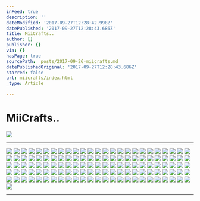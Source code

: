 ```yaml
---
inFeed: true
description: ''
dateModified: '2017-09-27T12:28:42.998Z'
datePublished: '2017-09-27T12:28:43.686Z'
title: MiiCrafts..
author: []
publisher: {}
via: {}
hasPage: true
sourcePath: _posts/2017-09-26-miicrafts.md
datePublishedOriginal: '2017-09-27T12:28:43.686Z'
starred: false
url: miicrafts/index.html
_type: Article

---
```

# **MiiCrafts..**
![](https://the-grid-user-content.s3-us-west-2.amazonaws.com/8cc205d0-7193-49c0-b7cf-525185395207.jpg)

---

![](https://the-grid-user-content.s3-us-west-2.amazonaws.com/cca9a5d6-52ea-417b-8206-4e6cffaf3908.jpg)
![](https://the-grid-user-content.s3-us-west-2.amazonaws.com/11f9ac4b-94c0-46d4-ad0a-e92542702f20.jpg)
![](https://the-grid-user-content.s3-us-west-2.amazonaws.com/2912747f-ff16-45b9-8464-d5148b957900.jpg)
![](https://the-grid-user-content.s3-us-west-2.amazonaws.com/28d2c491-4b0b-429f-84c3-7df8285a5ae7.jpg)
![](https://the-grid-user-content.s3-us-west-2.amazonaws.com/f67e3753-dae7-469f-b075-2bebdfd8ba33.jpg)
![](https://the-grid-user-content.s3-us-west-2.amazonaws.com/54877b96-3339-40a2-b14d-636dd5dee001.jpg)
![](https://the-grid-user-content.s3-us-west-2.amazonaws.com/857bdffa-0227-453e-b9cb-932a2c1fd905.jpg)
![](https://the-grid-user-content.s3-us-west-2.amazonaws.com/8096edfe-8abf-42e0-a2eb-c35d75e11489.jpg)
![](https://the-grid-user-content.s3-us-west-2.amazonaws.com/f684c88e-d436-40ea-be79-0a14a8672cd6.jpg)
![](https://the-grid-user-content.s3-us-west-2.amazonaws.com/6bc44a33-e1ca-4f62-b5da-5658529430f5.jpg)
![](https://the-grid-user-content.s3-us-west-2.amazonaws.com/8223fa4d-c724-4859-b68d-88ca0881c9e0.jpg)
![](https://the-grid-user-content.s3-us-west-2.amazonaws.com/bb93363b-45ed-44fd-b006-62aafd142433.jpg)
![](https://the-grid-user-content.s3-us-west-2.amazonaws.com/160a767f-d50b-45ea-a0dc-e85cb9f726df.jpg)
![](https://the-grid-user-content.s3-us-west-2.amazonaws.com/e36c6e1e-63e4-40a0-a8bb-89479b4d2424.jpg)
![](https://the-grid-user-content.s3-us-west-2.amazonaws.com/0aa5ce23-5d27-4f9b-8f23-d8722c1eb53e.jpg)
![](https://the-grid-user-content.s3-us-west-2.amazonaws.com/66472ad6-35f6-4fb7-bbc7-eb78088fac3b.jpg)
![](https://the-grid-user-content.s3-us-west-2.amazonaws.com/f1fbe32d-3aeb-479a-9ee1-f8960fb34cc6.jpg)
![](https://the-grid-user-content.s3-us-west-2.amazonaws.com/c87b34a3-31ba-4b21-a35e-e7ca63d46714.jpg)
![](https://the-grid-user-content.s3-us-west-2.amazonaws.com/94ef27b8-664d-4042-bcd3-975949397a4c.jpg)
![](https://the-grid-user-content.s3-us-west-2.amazonaws.com/8d7cc6a5-a1e5-47a0-85a2-692aa633ba51.jpg)
![](https://the-grid-user-content.s3-us-west-2.amazonaws.com/4bff0fac-2994-47d8-a39b-2a089fa34c17.jpg)
![](https://the-grid-user-content.s3-us-west-2.amazonaws.com/f54081df-8da6-484f-ba0b-4ad9095bbabb.jpg)
![](https://the-grid-user-content.s3-us-west-2.amazonaws.com/1399a131-64ba-49b7-9b1d-66105d5e7565.jpg)
![](https://the-grid-user-content.s3-us-west-2.amazonaws.com/eeb3d83d-0832-45ac-892a-b327fdbf0c88.jpg)
![](https://the-grid-user-content.s3-us-west-2.amazonaws.com/7fceda68-c1ee-4085-a367-51c129ab0257.jpg)
![](https://the-grid-user-content.s3-us-west-2.amazonaws.com/b08840e9-af41-4f7d-a812-32cff613fa90.jpg)
![](https://the-grid-user-content.s3-us-west-2.amazonaws.com/0d09deb3-1a1c-4091-8247-cdd4385760bd.jpg)
![](https://the-grid-user-content.s3-us-west-2.amazonaws.com/4043cec2-b1aa-4096-ab8a-e4fdc293c2b7.jpg)
![](https://the-grid-user-content.s3-us-west-2.amazonaws.com/e85009f5-85e7-4bfc-8939-c55c01f3b735.jpg)
![](https://the-grid-user-content.s3-us-west-2.amazonaws.com/7fcc1618-391c-4b0c-b909-15ebd630913c.jpg)
![](https://the-grid-user-content.s3-us-west-2.amazonaws.com/1aac77c2-1203-44b1-b7f5-67939dd75ccc.jpg)
![](https://the-grid-user-content.s3-us-west-2.amazonaws.com/928864c5-1939-4372-891e-bfbfd57e6cb5.jpg)
![](https://the-grid-user-content.s3-us-west-2.amazonaws.com/e8f79a64-260e-406f-8382-e13a509eacc3.jpg)
![](https://the-grid-user-content.s3-us-west-2.amazonaws.com/20fd0139-7d15-4597-b216-3c36c42825bf.jpg)
![](https://the-grid-user-content.s3-us-west-2.amazonaws.com/6d7d1646-be5a-44a5-baf8-76c5178689ed.jpg)
![](https://the-grid-user-content.s3-us-west-2.amazonaws.com/7e7cfb0d-a0b6-4d85-ab6b-e590eaca29c0.jpg)
![](https://the-grid-user-content.s3-us-west-2.amazonaws.com/37458039-9d93-4165-96c8-6f15f3e84769.jpg)
![](https://the-grid-user-content.s3-us-west-2.amazonaws.com/5f37c8fb-b723-49e9-b66f-a6a01424c128.jpg)
![](https://the-grid-user-content.s3-us-west-2.amazonaws.com/32518874-d8f0-42e8-90e4-aa74462291fb.jpg)
![](https://the-grid-user-content.s3-us-west-2.amazonaws.com/d6e4b0eb-ec3b-4c70-b43f-2112434a161b.jpg)
![](https://the-grid-user-content.s3-us-west-2.amazonaws.com/87d21192-e382-46ca-8eec-6a7935ffc0de.jpg)
![](https://the-grid-user-content.s3-us-west-2.amazonaws.com/f63a7b7b-d060-4c39-9221-a1ac1c0845af.jpg)
![](https://the-grid-user-content.s3-us-west-2.amazonaws.com/564dd29f-4674-4193-95ae-59615bc9f962.jpg)
![](https://the-grid-user-content.s3-us-west-2.amazonaws.com/c7b77a68-99d0-4d45-83b5-7122067fa659.jpg)
![](https://s3-us-west-2.amazonaws.com/the-grid-img/p/c2957736c15277d3e89cbc3481b760ae30fa945b.jpg)
![](https://the-grid-user-content.s3-us-west-2.amazonaws.com/a30f3f9f-cf84-4fb1-a776-43aacaf8f653.jpg)
![](https://the-grid-user-content.s3-us-west-2.amazonaws.com/2079bdfd-9909-4f9b-b8cd-d924496de300.jpg)
![](https://the-grid-user-content.s3-us-west-2.amazonaws.com/90eb4577-3792-41ba-91a7-79d9ae038e6b.jpg)
![](https://the-grid-user-content.s3-us-west-2.amazonaws.com/04a1241d-ca2a-443f-b6fa-935c22ef531e.jpg)
![](https://the-grid-user-content.s3-us-west-2.amazonaws.com/43778e2d-ff23-4af8-9097-d298e7f3ff84.jpg)
![](https://the-grid-user-content.s3-us-west-2.amazonaws.com/8e719abf-9c5f-4534-a363-2f4dc1a78925.jpg)
![](https://s3-us-west-2.amazonaws.com/the-grid-img/p/19355377fcfc4a986dc53ca8fbc50748ea40d224.jpg)
![](https://the-grid-user-content.s3-us-west-2.amazonaws.com/80088845-40e8-48e4-a8c5-c6b586ba99aa.jpg)
![](https://the-grid-user-content.s3-us-west-2.amazonaws.com/3d5a0b10-5d9b-41f5-9e58-6b5eaab5cfcb.jpg)
![](https://the-grid-user-content.s3-us-west-2.amazonaws.com/2a23b23f-56db-4327-a210-859ba1ac6b58.jpg)
![](https://the-grid-user-content.s3-us-west-2.amazonaws.com/b4102202-e663-4052-9db0-d8890edabf7e.jpg)
![](https://the-grid-user-content.s3-us-west-2.amazonaws.com/59b462b4-666d-41d9-84ee-a7a89ebf1b5e.jpg)
![](https://the-grid-user-content.s3-us-west-2.amazonaws.com/b62a1f19-19d4-4727-ad1f-18c81aac38f7.jpg)
![](https://the-grid-user-content.s3-us-west-2.amazonaws.com/ae2f9351-124b-4da3-a342-929ec2ec90dd.jpg)
![](https://the-grid-user-content.s3-us-west-2.amazonaws.com/cb2503f6-adb2-4051-b5f9-513d7cffcbca.jpg)
![](https://the-grid-user-content.s3-us-west-2.amazonaws.com/c8c9a4ca-56ac-43df-9caf-8f776fa01946.jpg)
![](https://the-grid-user-content.s3-us-west-2.amazonaws.com/f9934b64-cdc2-4494-a2d2-bf2239ad41ae.jpg)
![](https://the-grid-user-content.s3-us-west-2.amazonaws.com/fe9f7f92-7664-434f-831c-6afff634e3a5.jpg)
![](https://the-grid-user-content.s3-us-west-2.amazonaws.com/78781d5b-b074-4b58-bba4-64fc79c1827d.jpg)
![](https://the-grid-user-content.s3-us-west-2.amazonaws.com/a568069f-e23b-4aa2-9efa-ae216a8373c5.jpg)
![](https://the-grid-user-content.s3-us-west-2.amazonaws.com/5ce8cde3-b792-461f-bf1e-8feb571247a8.jpg)
![](https://the-grid-user-content.s3-us-west-2.amazonaws.com/c875f82d-6ece-459c-bb1c-492312b7ad8c.jpg)
![](https://the-grid-user-content.s3-us-west-2.amazonaws.com/5ac9c57a-1c17-4600-8618-8c8c2942e311.jpg)
![](https://the-grid-user-content.s3-us-west-2.amazonaws.com/4175bd78-ca6e-4c70-8455-bf286d6a5ffc.jpg)
![](https://the-grid-user-content.s3-us-west-2.amazonaws.com/0ce73ec5-5297-46c8-b40a-c51017d228fc.jpg)
![](https://the-grid-user-content.s3-us-west-2.amazonaws.com/fbb52c2e-97c1-4c39-9aee-2b40160f0a71.jpg)
![](https://the-grid-user-content.s3-us-west-2.amazonaws.com/379ab395-126d-4f3e-b90b-c1d7730a01a2.jpg)
![](https://the-grid-user-content.s3-us-west-2.amazonaws.com/c4d9c8f6-da94-4107-b9cf-dce0c46ff214.jpg)
![](https://the-grid-user-content.s3-us-west-2.amazonaws.com/cb8905d2-7ef8-4102-b02c-9ff06f7e6b38.jpg)
![](https://the-grid-user-content.s3-us-west-2.amazonaws.com/b85ec668-fa53-4445-a7b7-66fc71ceba86.jpg)
![](https://the-grid-user-content.s3-us-west-2.amazonaws.com/cebc0956-cbbe-497e-841f-87c25e9c5946.jpg)
![](https://the-grid-user-content.s3-us-west-2.amazonaws.com/90cd9a37-9368-43b0-b332-e1b12f8e86bd.jpg)
![](https://the-grid-user-content.s3-us-west-2.amazonaws.com/f35128d8-c5ca-48ce-b1cf-56a66173c63c.jpg)
![](https://the-grid-user-content.s3-us-west-2.amazonaws.com/6ef773de-a53e-41a3-a9d9-ff019189dd4e.jpg)
![](https://the-grid-user-content.s3-us-west-2.amazonaws.com/5e9460ec-0c93-440a-b954-9daca5666b9b.jpg)
![](https://the-grid-user-content.s3-us-west-2.amazonaws.com/acc8d122-0ba1-488a-9e42-e5d2dc7d9022.jpg)
![](https://the-grid-user-content.s3-us-west-2.amazonaws.com/878d0415-6992-4906-9d07-1ea8fe0b1380.jpg)
![](https://the-grid-user-content.s3-us-west-2.amazonaws.com/abee3026-a7a5-48a2-9f49-464edb7fddc1.jpg)
![](https://the-grid-user-content.s3-us-west-2.amazonaws.com/dd92902d-5aab-4473-abff-ed7c584ecd68.jpg)
![](https://the-grid-user-content.s3-us-west-2.amazonaws.com/8e3c5467-9197-4dea-8a14-acce6b1cac61.jpg)
![](https://the-grid-user-content.s3-us-west-2.amazonaws.com/64aa66f6-3e50-42c1-8ac0-677bd45fc822.jpg)
![](https://the-grid-user-content.s3-us-west-2.amazonaws.com/3abfa3e2-c7d9-4d2e-b6a6-e14e7f19c8d8.jpg)
![](https://the-grid-user-content.s3-us-west-2.amazonaws.com/1aa7e32f-52f1-4b69-8209-fd24e420b607.jpg)
![](https://the-grid-user-content.s3-us-west-2.amazonaws.com/33369bed-b5e4-4fd7-b8f2-03a3789fb2cb.jpg)
![](https://the-grid-user-content.s3-us-west-2.amazonaws.com/28fa9166-eded-41ef-97b6-0653c258584a.jpg)
![](https://the-grid-user-content.s3-us-west-2.amazonaws.com/9fd742b8-2030-4db0-ab52-b1a6052432e4.jpg)
![](https://the-grid-user-content.s3-us-west-2.amazonaws.com/70776554-3740-432c-90c9-bc6ce35470fc.jpg)
![](https://the-grid-user-content.s3-us-west-2.amazonaws.com/a3866f4a-3009-4820-8ef9-c83cea728753.jpg)
![](https://the-grid-user-content.s3-us-west-2.amazonaws.com/ed74c3dd-7ca2-4059-8aa6-fa9bb78ddf98.jpg)
![](https://the-grid-user-content.s3-us-west-2.amazonaws.com/a0eebe4c-ce9e-4fef-9a4a-eec23228c2f0.jpg)
![](https://the-grid-user-content.s3-us-west-2.amazonaws.com/ca2896ab-ebab-4fa2-b797-237c09251446.jpg)
![](https://the-grid-user-content.s3-us-west-2.amazonaws.com/16c1dc5e-7e13-40d1-b107-b19b4600a21d.jpg)
![](https://the-grid-user-content.s3-us-west-2.amazonaws.com/487c2e9d-159e-4a7f-8d15-b644803bf960.jpg)
![](https://the-grid-user-content.s3-us-west-2.amazonaws.com/8aaea978-8219-49f1-98f1-ff3a5e73959e.jpg)
![](https://the-grid-user-content.s3-us-west-2.amazonaws.com/bbe25337-928a-4641-b3b7-71d58bb60e2f.jpg)
![](https://the-grid-user-content.s3-us-west-2.amazonaws.com/87a62d78-1ead-40b1-ae20-753c6f80e3cc.jpg)
![](https://the-grid-user-content.s3-us-west-2.amazonaws.com/23763d4a-e94d-40b5-95ac-9542be774009.jpg)
![](https://the-grid-user-content.s3-us-west-2.amazonaws.com/195194ba-38fc-44ce-87c8-e28ab321b360.jpg)
![](https://the-grid-user-content.s3-us-west-2.amazonaws.com/fa1077b9-4b50-4564-a5aa-84a015188f5b.jpg)
![](https://the-grid-user-content.s3-us-west-2.amazonaws.com/d5573b2d-8407-447e-97e1-2ddc0f2f4937.jpg)
![](https://the-grid-user-content.s3-us-west-2.amazonaws.com/98660661-d89e-4768-a43a-748c008f4a0f.jpg)
![](https://the-grid-user-content.s3-us-west-2.amazonaws.com/d4889497-3240-4dcf-ae54-ec73be04c83d.jpg)
![](https://the-grid-user-content.s3-us-west-2.amazonaws.com/0786efb2-fe17-45c7-b50c-7f3d52f2d90c.jpg)
![](https://the-grid-user-content.s3-us-west-2.amazonaws.com/d57d3420-d8f4-4b76-a304-954960d4333f.jpg)
![](https://the-grid-user-content.s3-us-west-2.amazonaws.com/233d9839-7bb4-40c0-b171-0942f0a85923.jpg)
![](https://the-grid-user-content.s3-us-west-2.amazonaws.com/dc509220-2fc7-4601-9825-6509911f7122.jpg)
![](https://the-grid-user-content.s3-us-west-2.amazonaws.com/536a31c2-fa84-4ab6-9893-9f6fddfbdf95.jpg)
![](https://the-grid-user-content.s3-us-west-2.amazonaws.com/6df3df0d-26e5-4de0-9184-8d4cb1f6edb7.jpg)
![](https://the-grid-user-content.s3-us-west-2.amazonaws.com/96e18f05-20bf-4c93-b61a-1ec20c367eb2.jpg)
![](https://the-grid-user-content.s3-us-west-2.amazonaws.com/a4e64e48-0d81-476c-8b64-c52eb0d72aab.png)
![](https://the-grid-user-content.s3-us-west-2.amazonaws.com/b7272c62-5a7f-470b-a59f-cfabaf9eaf6d.jpg)
![](https://the-grid-user-content.s3-us-west-2.amazonaws.com/1ce54077-94d8-49db-8014-4e47be109db8.jpg)
![](https://the-grid-user-content.s3-us-west-2.amazonaws.com/4d5d0cf7-0900-496d-8542-82ef054ea918.jpg)
![](https://the-grid-user-content.s3-us-west-2.amazonaws.com/ea7c95f4-4a06-4f8d-b5a7-b64f7f5316c1.jpg)
![](https://the-grid-user-content.s3-us-west-2.amazonaws.com/506e88b4-61f7-4249-b7c5-e0642fb9505d.jpg)
![](https://the-grid-user-content.s3-us-west-2.amazonaws.com/0cf0e4fa-e349-4e42-8360-d76770589ead.jpg)
![](https://the-grid-user-content.s3-us-west-2.amazonaws.com/9cc184a1-1fb1-472e-ad98-ab3cdb82d059.jpg)
![](https://the-grid-user-content.s3-us-west-2.amazonaws.com/58bcb0de-4719-49bc-8d46-3903b4dfb526.png)
![](https://the-grid-user-content.s3-us-west-2.amazonaws.com/e81f8c5e-772f-48a8-90b9-829445d8eb3a.jpg)
![](https://the-grid-user-content.s3-us-west-2.amazonaws.com/9ff95ffd-c352-4e59-a71f-5ec53579ca3a.jpg)
![](https://the-grid-user-content.s3-us-west-2.amazonaws.com/9fdc1cee-f3b7-4259-b64c-1b4fcb06d4a3.jpg)

* * *
